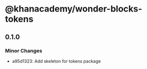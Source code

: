 # @khanacademy/wonder-blocks-tokens

## 0.1.0

### Minor Changes

-   a95d1323: Add skeleton for tokens package
